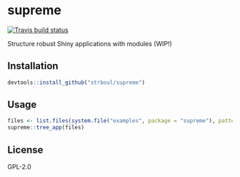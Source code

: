 
# supreme

[![Travis build status](https://travis-ci.org/strboul/supreme.svg?branch=master)](https://travis-ci.org/strboul/supreme)

Structure robust Shiny applications with modules (WIP!)

## Installation

```r
devtools::install_github("strboul/supreme")
```

## Usage

``` r
files <- list.files(system.file("examples", package = "supreme"), pattern = "\\.R$")
supreme::tree_app(files)
```

## License

GPL-2.0

